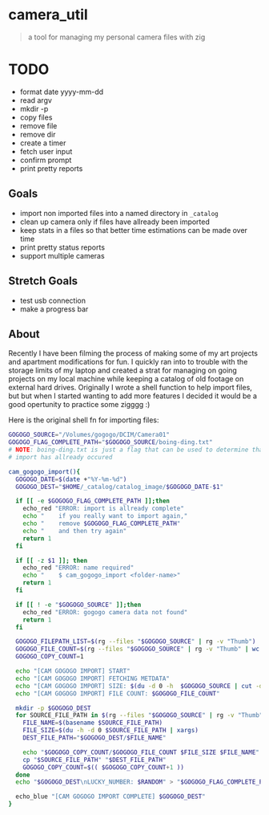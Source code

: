 # camera_util
> a tool for managing my personal camera files with zig

# TODO
- format date yyyy-mm-dd
- read argv
- mkdir -p
- copy files
- remove file
- remove dir
- create a timer
- fetch user input
- confirm prompt
- print pretty reports

## Goals
* import non imported files into a named directory in `_catalog`
* clean up camera only if files have allready been imported
* keep stats in a files so that better time estimations can be made over time
* print pretty status reports
* support multiple cameras

## Stretch Goals
* test usb connection
* make a progress bar

## About
Recently I have been filming the process of making some of my art projects and 
apartment modifications for fun. I quickly ran into to trouble with the storage
limits of my laptop and created a strat for managing on going projects on my
local machine while keeping a catalog of old footage on external hard drives.
Originally I wrote a shell function to help import files, but but when I started 
wanting to add more features I decided it would be a good opertunity to 
practice some zigggg :)

Here is the original shell fn for importing files:
``` bash
GOGOGO_SOURCE="/Volumes/gogogo/DCIM/Camera01"
GOGOGO_FLAG_COMPLETE_PATH="$GOGOGO_SOURCE/boing-ding.txt"
# NOTE: boing-ding.txt is just a flag that can be used to determine that an 
# import has allready occured

cam_gogogo_import(){
  GOGOGO_DATE=$(date +"%Y-%m-%d")
  GOGOGO_DEST="$HOME/_catalog/catalog_image/$GOGOGO_DATE-$1"

  if [[ -e $GOGOGO_FLAG_COMPLETE_PATH ]];then
    echo_red "ERROR: import is allready complete"
    echo "    if you really want to import again,"
    echo "    remove $GOGOGO_FLAG_COMPLETE_PATH"
    echo "    and then try again"
    return 1
  fi

  if [[ -z $1 ]]; then
    echo_red "ERROR: name required"
    echo "    $ cam_gogogo_import <folder-name>"
    return 1
  fi

  if [[ ! -e "$GOGOGO_SOURCE" ]];then
    echo_red "ERROR: gogogo camera data not found"
    return 1
  fi

  GOGOGO_FILEPATH_LIST=$(rg --files "$GOGOGO_SOURCE" | rg -v "Thumb")
  GOGOGO_FILE_COUNT=$(rg --files "$GOGOGO_SOURCE" | rg -v "Thumb" | wc -l | xargs)
  GOGOGO_COPY_COUNT=1

  echo "[CAM GOGOGO IMPORT] START"
  echo "[CAM GOGOGO IMPORT] FETCHING METDATA"
  echo "[CAM GOGOGO IMPORT] SIZE: $(du -d 0 -h  $GOGOGO_SOURCE | cut -d "/" -f 1)"
  echo "[CAM GOGOGO IMPORT] FILE COUNT: $GOGOGO_FILE_COUNT"

  mkdir -p $GOGOGO_DEST
  for SOURCE_FILE_PATH in $(rg --files "$GOGOGO_SOURCE" | rg -v "Thumb"); do
    FILE_NAME=$(basename $SOURCE_FILE_PATH)
    FILE_SIZE=$(du -h -d 0 $SOURCE_FILE_PATH | xargs)
    DEST_FILE_PATH="$GOGOGO_DEST/$FILE_NAME"

    echo "$GOGOGO_COPY_COUNT/$GOGOGO_FILE_COUNT $FILE_SIZE $FILE_NAME"
    cp "$SOURCE_FILE_PATH" "$DEST_FILE_PATH"
    GOGOGO_COPY_COUNT=$(( $GOGOGO_COPY_COUNT+1 ))
  done
  echo "$GOGOGO_DEST\nLUCKY_NUMBER: $RANDOM" > "$GOGOGO_FLAG_COMPLETE_PATH"

  echo_blue "[CAM GOGOGO IMPORT COMPLETE] $GOGOGO_DEST"
}
```
